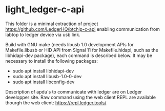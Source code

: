 # light_ledger-c-api

This folder is a minimal extraction of project https://github.com/LedgerHQ/btchip-c-api enabling communication from labtop to ledger device
via usb link.

Build with GNU make (needs libusb 1.0 development APIs for Makefile.libusb or HID API from Signal 11 for Makefile.hidapi, such as the libhidapi-dev package), each command is described below. It may be necessary to install the following packages:
* sudo apt install libhidapi-dev
* sudo apt install libusb-1.0-0-dev
* sudo apt install libconfig-dev

Description of apdu's to communicate with ledger are on Ledger developper site. Raw command using the web client REPL are available thourgh the web client:
https://repl.ledger.tools/
